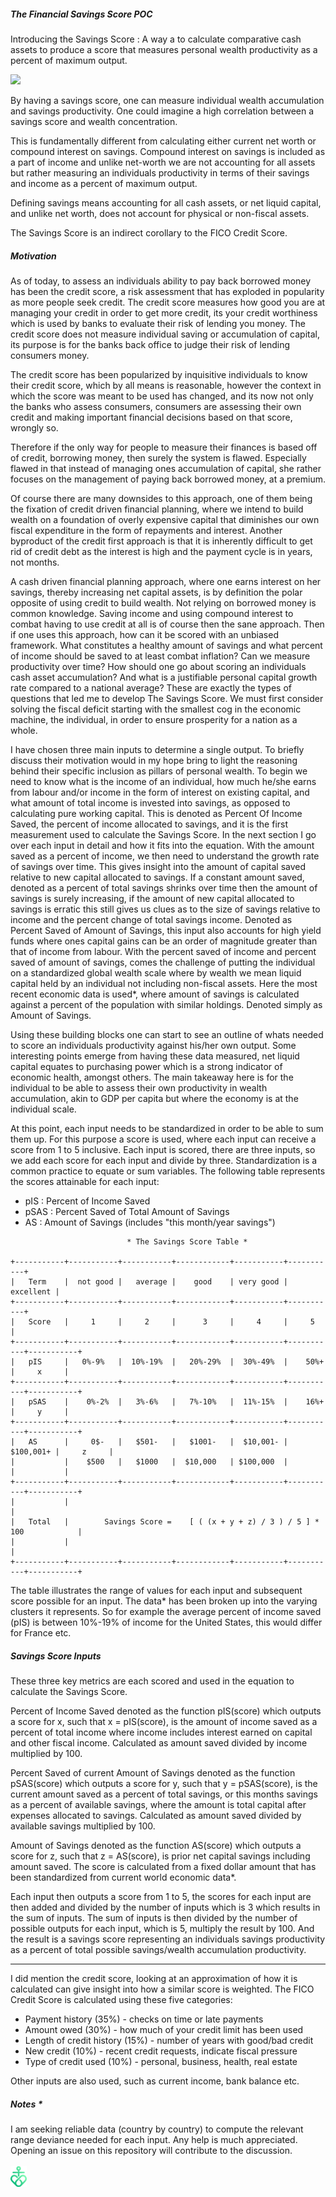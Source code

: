 ##### The Financial Savings Score POC     

Introducing the Savings Score : A way a to calculate comparative cash assets to produce a score that measures personal wealth productivity as a percent of maximum output.

<img height="70px" src="https://render.githubusercontent.com/render/math?math=Score%20%3D%20(%5Cfrac%7B%20%20(x%20%2B%20y%20%2B%20z)%20%2F%203%7D%7B5%7D)%20*%20100" />
<br />

By having a savings score, one can measure individual wealth accumulation and savings productivity. One could imagine a high correlation between a savings score and wealth concentration.

This is fundamentally different from calculating either current net worth or compound interest on savings. Compound interest on savings is included as a part of income and unlike net-worth we are not accounting for all assets but rather measuring an individuals productivity in terms of their savings and income as a percent of maximum output.

Defining savings means accounting for all cash assets, or net liquid capital, and unlike net worth, does not account for physical or non-fiscal assets.

The Savings Score is an indirect corollary to the FICO Credit Score.
<br/>

##### Motivation

As of today, to assess an individuals ability to pay back borrowed money has been the credit score, a risk assessment that has exploded in popularity as more people seek credit.
The credit score measures how good you are at managing your credit in order to get more credit, its your credit worthiness which is used by banks to evaluate their risk of lending you money. The credit score does not measure individual saving or accumulation of capital, its purpose is for the banks back office to judge their risk of lending consumers money.

The credit score has been popularized by inquisitive individuals to know their credit score, which by all means is reasonable, however the context in which the score was meant to be used has changed, and its now not only the banks who assess consumers, consumers are assessing their own credit and making important financial decisions based on that score, wrongly so.

Therefore if the only way for people to measure their finances is based off of credit, borrowing money, then surely the system is flawed. Especially flawed in that instead of managing ones accumulation of capital, she rather focuses on the management of paying back borrowed money, at a premium.

Of course there are many downsides to this approach, one of them being the fixation of credit driven financial planning, where we intend to build wealth on a foundation of overly expensive capital that diminishes our own fiscal expenditure in the form of repayments and interest. Another byproduct of the credit first approach is that it is inherently difficult to get rid of credit debt as the interest is high and the payment cycle is in years, not months.


A cash driven financial planning approach, where one earns interest on her savings, thereby increasing net capital assets, is by definition the polar opposite of using credit to build wealth. Not relying on borrowed money is common knowledge. Saving income and using compound interest to combat having to use credit at all is of course then the sane approach. Then if one uses this approach, how can it be scored with an unbiased framework.
What constitutes a healthy amount of savings and what percent of income should be saved to at least combat inflation? Can we measure productivity over time? How should one go about scoring an individuals cash asset accumulation? And what is a justifiable personal capital growth rate compared to a national average? These are exactly the types of questions that led me to develop The Savings Score. We must first consider solving the fiscal deficit starting with the smallest cog in the economic machine, the individual, in order to ensure prosperity for a nation as a whole.

I have chosen three main inputs to determine a single output. To briefly discuss their motivation would in my hope bring to light the reasoning behind their specific inclusion as pillars of personal wealth.
To begin we need to know what is the income of an individual, how much he/she earns from labour and/or income in the form of interest on existing capital, and what amount of total income is invested into savings, as opposed to calculating pure working capital. This is denoted as Percent Of Income Saved, the percent of income allocated to savings, and it is the first measurement used to calculate the Savings Score. In the next section I go over each input in detail and how it fits into the equation.
With the amount saved as a percent of income, we then need to understand the growth rate of savings over time. This gives insight into the amount of capital saved relative to new capital allocated to savings. If a constant amount saved, denoted as a percent of total savings shrinks over time then the amount of savings is surely increasing, if the amount of new capital allocated to
savings is erratic this still gives us clues as to the size of savings relative to income and the percent change of total savings income. Denoted as Percent Saved of Amount of Savings, this input also accounts for high yield funds where ones capital gains can be an order of magnitude greater than that of income from labour.
With the percent saved of income and percent saved of amount of savings, comes the challenge of putting the individual on a standardized global wealth scale where by wealth we mean
liquid capital held by an individual not including non-fiscal assets. Here the most recent economic data is used*, where amount of savings is calculated against
a percent of the population with similar holdings. Denoted simply as Amount of Savings.

Using these building blocks one can start to see an outline of whats needed to score an individuals productivity against his/her own output. Some interesting points emerge from having
these data measured, net liquid capital equates to purchasing power which is a strong indicator of economic health, amongst others. The main takeaway here is for the individual to be able to assess their own productivity in wealth accumulation, akin to GDP per capita but where the economy is at the individual scale.

At this point, each input needs to be standardized in order to be able to sum them up. For this purpose a score is used, where each input can receive a score from 1 to 5 inclusive. Each input is scored, there are three inputs, so we add each score for each input and divide by three.
Standardization is a common practice to equate or sum variables. The following table represents the scores attainable for each input:

- pIS : Percent of Income Saved
- pSAS : Percent Saved of Total Amount of Savings
- AS : Amount of Savings (includes "this month/year savings")

```
                          * The Savings Score Table *

+-----------+-----------+-----------+------------+-----------+-----------+
|   Term    |  not good |   average |    good    | very good | excellent |
+-----------+-----------+-----------+------------+-----------+-----------+
|   Score   |     1     |     2     |      3     |     4     |     5     |
+-----------+-----------+-----------+------------+-----------+-----------+-----------+
|   pIS     |   0%-9%   |  10%-19%  |   20%-29%  |  30%-49%  |    50%+   |     x     |
+-----------+-----------+-----------+------------+-----------+-----------+-----------+
|   pSAS    |    0%-2%  |   3%-6%   |   7%-10%   |  11%-15%  |    16%+   |     y     |
+-----------+-----------+-----------+------------+-----------+-----------+-----------+
|   AS      |     0$-   |   $501-   |   $1001-   |  $10,001- | $100,001+ |     z     |
|           |    $500   |   $1000   |  $10,000   | $100,000  |           |           |
+-----------+-----------+-----------+------------+-----------+-----------+-----------+
|           |                                                                        |
|   Total   |        Savings Score =    [ ( (x + y + z) / 3 ) / 5 ] * 100            |
|           |                                                                        |
+-----------+-----------+-----------+------------+-----------+-----------+-----------+
```
The table illustrates the range of values for each input and subsequent score possible for an input.
The data* has been broken up into the varying clusters it represents. So for example the average percent of income saved (pIS) is between 10%-19% of income for the United States, this would differ for France etc.


##### Savings Score Inputs
These three key metrics are each scored and used in the equation to calculate the Savings Score.

Percent of Income Saved denoted as the function pIS(score) which outputs a score for x, such that x = pIS(score), is the amount of income saved as a percent of total income where income includes interest earned on capital and other fiscal income. Calculated as amount saved divided by income multiplied by 100.
<br/>

Percent Saved of current Amount of Savings denoted as the function pSAS(score) which outputs a score for y, such that y = pSAS(score), is the current amount saved as a percent of total savings, or this months savings as a percent of available savings, where the amount is total capital after expenses allocated to savings.
Calculated as amount saved divided by available savings multiplied by 100.
<br/>

Amount of Savings denoted as the function AS(score) which outputs a score for z, such that z = AS(score), is prior net capital savings including amount saved. 
The score is calculated from a fixed dollar amount that has been standardized from current world economic data*.
<br />

Each input then outputs a score from 1 to 5, the scores for each input are then added and divided by the number of inputs which is 3 which results in the sum of inputs. The 
sum of inputs is then divided by the number of possible outputs for each input, which is 5, multiply the result by 100. And the result is a savings score representing 
an individuals savings productivity as a percent of total possible savings/wealth accumulation productivity.


<hr/>

I did mention the credit score, looking at an approximation of how it is calculated can give insight into how a similar score is weighted.
The FICO Credit Score is calculated using these five categories:
* Payment history (35%) - checks on time or late payments
* Amount owed (30%) - how much of your credit limit has been used
* Length of credit history (15%) - number of years with good/bad credit
* New credit (10%) - recent credit requests, indicate fiscal pressure 
* Type of credit used (10%) - personal, business, health, real estate

Other inputs are also used, such as current income, bank balance etc.


##### Notes *
I am seeking reliable data (country by country) to compute the relevant range deviance needed for each input. Any help is much appreciated. Opening an issue on this repository will contribute to the discussion.
<br>
<br>
<img height="33px" src="./anchorlink_logo.png" />
